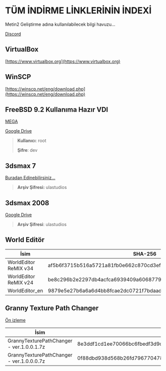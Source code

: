 # TÜM İNDİRME LİNKLERİNİN İNDEXİ

Metin2 Geliştirme adına kullanılabilecek bilgi havuzu...

[Discord](https://discord.gg/JbFdHMK)

## VirtualBox   

[https://www.virtualbox.org](https://www.virtualbox.org)

## WinSCP

[https://winscp.net/eng/download.php](https://winscp.net/eng/download.php)

## FreeBSD 9.2 Kullanıma Hazır VDI

[MEGA](https://mega.co.nz/#!Oc5l3Z7Q!w6mcLglOD-fbv5HRH2mfYkl9L8l1xtmE0nsDfCocNlk)

[Google Drive](https://drive.google.com/file/d/0BwOhT6iIgrg0c3Y3LURfRXZ2Vnc/edit)


> **Kullanıcı**: root
>
> **Şifre**: dev

## 3dsmax 7

[Buradan Edinebilirsiniz...](https://drive.google.com/open?id=1qDkjo0nPab07z-t1cndkkBhoLDARiR2n)
> **Arşiv Şifresi:** ulastudios

## 3dsmax 2008

[Google Drive](https://drive.google.com/file/d/11NPF65CnIIY-f4BU4eTz9jb4je5nxdfp/view?usp=sharing)

> **Arşiv Şifresi**: ulastudios

## World Editör

| İsim                  | SHA-256                                                          | Atıf      | Versiyon | Bağlantı                              |
| --------------------- | ---------------------------------------------------------------- | --------- | ---------| --------------------------------- |
| WorldEditor ReMIX v34 | af5b6f3715b516a5721a81fb0e662c870cd3efa8ab1a90b739025fee007b3170 | martysama | v24.0    | [DosyaUpload](https://www.dosyaupload.com/bzgF) |
| WorldEditor ReMIX v24 | be8c296b2e2297db4acfca6939409a606877975fbf2510f3785099867d7fe616 | martysama | v24.0    | [DosyaUpload](https://www.dosyaupload.com/bzgD) |
| WorldEditor_en        | 9879e5e27b6a6a6d4bb8fcae2dc0721f7bdaada8e97e7f1bfd0ea2f34484dcee | ymir      | v1.0     | [DosyaUpload](https://www.dosyaupload.com/7n7y) |

## Granny Texture Path Changer

[Ön izleme](https://www.imagevisit.com/images/2020/09/30/D9qzVbb.png)

| İsim | SHA-256 | Versiyon | Atıf | Bağlantı |
| --------------------- | ---------------------------------------------------------------- | --------- | ---------| --------------------------------- |
| GrannyTexturePathChanger - ver.1.0.0.1.7z | 8e3ddf1cd1ee70066bc6fbedf3d9d81600ca57598472869888543fb6b9109b5f | v1.1 | Helia01 | [DosyaUpload](https://www.dosyaupload.com/7zoy) |
| GrannyTexturePathChanger - ver.1.0.0.0.7z | 0f88dbd938d568b26fd79677047877b3b9c4e84bfad369f95472569bace6fcfc | v1 | Helia01 | [DosyaUpload](https://www.dosyaupload.com/sy7K) |
